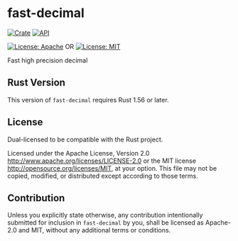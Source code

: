 # fast-decimal

[![Crate](https://img.shields.io/crates/v/fast-decimal.svg)](https://crates.io/crates/fast-decimal)
[![API](https://docs.rs/fast-decimal/badge.svg)](https://docs.rs/fast-decimal)

[![License: Apache](https://img.shields.io/badge/License-Apache%202.0-red.svg)](LICENSE-APACHE)
OR
[![License: MIT](https://img.shields.io/badge/license-MIT-blue.svg)](LICENSE-MIT)

Fast high precision decimal

## Rust Version

This version of `fast-decimal` requires Rust 1.56 or later.

## License

Dual-licensed to be compatible with the Rust project.

Licensed under the Apache License, Version 2.0
http://www.apache.org/licenses/LICENSE-2.0 or the MIT license
http://opensource.org/licenses/MIT, at your
option. This file may not be copied, modified, or distributed
except according to those terms.

## Contribution

Unless you explicitly state otherwise, any contribution intentionally submitted
for inclusion in `fast-decimal` by you, shall be licensed as Apache-2.0 and MIT, without any additional
terms or conditions.
